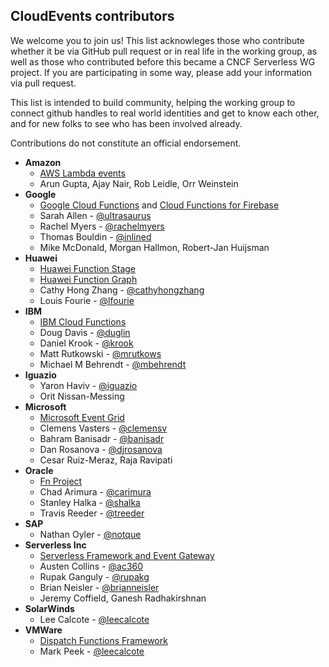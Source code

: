 ## CloudEvents contributors

We welcome you to join us! This list acknowleges those who contribute whether
it be via GitHub pull request or in real life in the working group, as well as
those who contributed before this became a CNCF Serverless WG project. If you
are participating in some way, please add your information via pull request.

This list is intended to build community, helping the working group to connect
github handles to real world identities and get to know each other, and for new
folks to see who has been involved already.

Contributions do not constitute an official endorsement.

* **Amazon**
  * [AWS Lambda events](https://docs.aws.amazon.com/lambda/latest/dg/invoking-lambda-function.html)
  * Arun Gupta, Ajay Nair, Rob Leidle, Orr Weinstein
* **Google**
  * [Google Cloud Functions](https://cloud.google.com/functions/) and [Cloud Functions for Firebase](https://firebase.google.com/docs/functions/)
  * Sarah Allen - [@ultrasaurus](https://github.com/ultrasaurus)
  * Rachel Myers - [@rachelmyers](https://github.com/rachelmyers)
  * Thomas Bouldin - [@inlined](https://github.com/inlined)
  * Mike McDonald, Morgan Hallmon, Robert-Jan Huijsman
* **Huawei**
  * [Huawei Function Stage](http://www.huaweicloud.com/en-us/product/functionstage.html)
  * [Huawei Function Graph](https://www.huaweicloud.com/en-us/product/functiongraph.html)
  * Cathy Hong Zhang - [@cathyhongzhang](https://github.com/cathyhongzhang)
  * Louis Fourie - [@lfourie](https://github.com/lfourie)
* **IBM**
  * [IBM Cloud Functions](https://console.bluemix.net/openwhisk/)
  * Doug Davis - [@duglin](https://github.com/duglin)
  * Daniel Krook - [@krook](https://github.com/krook)
  * Matt Rutkowski - [@mrutkows](https://github.com/mrutkows)
  * Michael M Behrendt - [@mbehrendt](https://github.com/mbehrendt)
* **Iguazio**
  * Yaron Haviv - [@iguazio](https://github.com/iguazio)
  * Orit Nissan-Messing
* **Microsoft**
  * [Microsoft Event Grid](https://azure.microsoft.com/en-us/services/event-grid/)
  * Clemens Vasters - [@clemensv](https://github.com/clemensv)
  * Bahram Banisadr - [@banisadr](https://github.com/banisadr)
  * Dan Rosanova - [@djrosanova](https://github.com/djrosanova)
  * Cesar Ruiz-Meraz, Raja Ravipati
* **Oracle**
  * [Fn Project](https://fnproject.io/)
  * Chad Arimura - [@carimura](https://github.com/banisadr)
  * Stanley Halka - [@shalka](https://github.com/banisadr)
  * Travis Reeder - [@treeder](https://github.com/banisadr)
* **SAP**
  * Nathan Oyler - [@notque](https://github.com/notque)
* **Serverless Inc**
  * [Serverless Framework and Event Gateway](https://serverless.com/)
  * Austen Collins - [@ac360](https://github.com/ac360)
  * Rupak Ganguly - [@rupakg](https://github.com/rupakg)
  * Brian Neisler - [@brianneisler](https://github.com/brianneisler)
  * Jeremy Coffield, Ganesh Radhakirshnan
* **SolarWinds**
  * Lee Calcote - [@leecalcote](https://github.com/leecalcote)
* **VMWare**
  * [Dispatch Functions Framework](https://vmware.github.io/dispatch/)
  * Mark Peek - [@leecalcote](https://github.com/markpeek)


